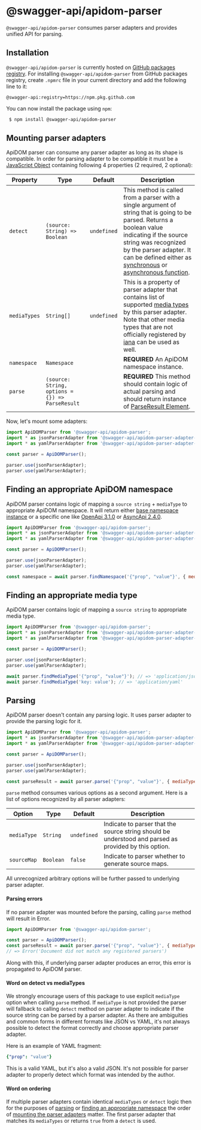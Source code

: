 # @swagger-api/apidom-parser

`@swagger-api/apidom-parser` consumes parser adapters and provides unified API for parsing.

## Installation

`@swagger-api/apidom-parser` is currently hosted on [GitHub packages registry](https://docs.github.com/en/packages/learn-github-packages/introduction-to-github-packages).
For installing `@swagger-api/apidom-parser` from GitHub packages registry, create `.npmrc` file in your current directory and add
the following line to it:

```
@swagger-api:registry=https://npm.pkg.github.com
```

You can now install the package using `npm`:

```sh
 $ npm install @swagger-api/apidom-parser
```

## Mounting parser adapters

ApiDOM parser can consume any parser adapter as long as its shape is compatible.
In order for parsing adapter to be compatible it must be a [JavaScript Object](https://developer.mozilla.org/en-US/docs/Web/JavaScript/Reference/Global_Objects/Object)
containing following 4 properties (2 required, 2 optional):

Property | Type | Default | Description
--- | --- | --- | ---
<a name="detect"></a>`detect` | `(source: String) => Boolean` | `undefined` | This method is called from a parser with a single argument of string that is going to be parsed. Returns a boolean value indicating if the source string was recognized by the parser adapter. It can be defined either as [synchronous](https://developer.mozilla.org/en-US/docs/Learn/JavaScript/Asynchronous/Introducing#synchronous_javascript) or [asynchronous function](https://developer.mozilla.org/en-US/docs/Learn/JavaScript/Asynchronous/Introducing#asynchronous_javascript).
<a name="mediaTypes"></a>`mediaTypes` | `String[]` | `undefined` | This is a property of parser adapter that contains list of supported [media types](https://www.iana.org/assignments/media-types/media-types.xhtml) by this parser adapter. Note that other media types that are not officially registered by [iana](https://www.iana.org/) can be used as well.
<a name="namespace"></a>`namespace` | `Namespace` | | **REQUIRED** An ApiDOM namespace instance.
<a name="parse"></a>`parse` | `(source: String, options = {}) => ParseResult` |  | **REQUIRED** This method should contain logic of actual parsing and should return instance of [ParseResult Element](https://github.com/swagger-api/apidom/blob/main/packages/apidom/src/elements/ParseResult.ts).

Now, let's mount some adapters:

```js
import ApiDOMParser from '@swagger-api/apidom-parser';
import * as jsonParserAdapter from '@swagger-api/apidom-parser-adapter-json';
import * as yamlParserAdapter from '@swagger-api/apidom-parser-adapter-yaml';

const parser = ApiDOMParser();

parser.use(jsonParserAdapter);
parser.use(yamlParserAdapter);
```

## Finding an appropriate ApiDOM namespace

ApiDOM parser contains logic of mapping a `source string` + `mediaType` to appropriate ApiDOM namespace.
It will return either [base namespace instance](https://github.com/swagger-api/apidom/tree/main/packages/apidom#base-namespace) or a specific one like [OpenApi 3.1.0](https://github.com/swagger-api/apidom/tree/main/packages/apidom-ns-openapi-3-1#openapi-310-namespace) or [AsyncApi 2.4.0](https://github.com/swagger-api/apidom/tree/main/packages/apidom-ns-asyncapi-2#asyncapi-2xy-namespace).

```js
import ApiDOMParser from '@swagger-api/apidom-parser';
import * as jsonParserAdapter from '@swagger-api/apidom-parser-adapter-json';
import * as yamlParserAdapter from '@swagger-api/apidom-parser-adapter-yaml';

const parser = ApiDOMParser();

parser.use(jsonParserAdapter);
parser.use(yamlParserAdapter);

const namespace = await parser.findNamespace('{"prop", "value"}', { mediaType: 'application/json' });
```

## Finding an appropriate media type

ApiDOM parser contains logic of mapping a `source string` to appropriate media type.

```js
import ApiDOMParser from '@swagger-api/apidom-parser';
import * as jsonParserAdapter from '@swagger-api/apidom-parser-adapter-json';
import * as yamlParserAdapter from '@swagger-api/apidom-parser-adapter-yaml';

const parser = ApiDOMParser();

parser.use(jsonParserAdapter);
parser.use(yamlParserAdapter);

await parser.findMediaType('{"prop", "value"}'); // => 'application/json'
await parser.findMediaType('key: value'); // => 'application/yaml'
```


## Parsing

ApiDOM parser doesn't contain any parsing logic. It uses parser adapter to provide the parsing logic for it.

```js
import ApiDOMParser from '@swagger-api/apidom-parser';
import * as jsonParserAdapter from '@swagger-api/apidom-parser-adapter-json';
import * as yamlParserAdapter from '@swagger-api/apidom-parser-adapter-yaml';

const parser = ApiDOMParser();

parser.use(jsonParserAdapter);
parser.use(yamlParserAdapter);

const parseResult = await parser.parse('{"prop", "value"}', { mediaType: 'application/json' });
```

`parse` method consumes various options as a second argument. Here is a list of options recognized by all parser adapters:

Option | Type | Default | Description
--- | --- | --- | ---
<a name="mediaType"></a>`mediaType` | `String` | `undefined` | Indicate to parser that the source string should be understood and parsed as provided by this option.
<a name="sourceMap"></a>`sourceMap` | `Boolean` | `false` | Indicate to parser whether to generate source maps.

All unrecognized arbitrary options will be further passed to underlying parser adapter.

#### Parsing errors

If no parser adapter was mounted before the parsing, calling `parse` method will result in Error.

```js
import ApiDOMParser from '@swagger-api/apidom-parser';

const parser = ApiDOMParser();
const parseResult = await parser.parse('{"prop", "value"}', { mediaType: 'application/json' });
// => Error('Document did not match any registered parsers')
```

Along with this, if underlying parser adapter produces an error, this error is propagated to ApiDOM
parser.

#### Word on detect vs mediaTypes

We strongly encourage users of this package to use explicit `mediaType` option when calling
`parse` method. If `mediaType` is not provided the parser will fallback to calling `detect` method
on parser adapter to indicate if the source string can be parsed by a parser adapter. As there are
ambiguities and common forms in different formats like JSON vs YAML, it's not always possible to
detect the format correctly and choose appropriate parser adapter.

Here is an example of YAML fragment:

```yaml
{"prop": "value"}
```

This is a valid YAML, but it's also a valid JSON. It's not possible for parser adapter to properly
detect which format was intended by the author.

#### Word on ordering

If multiple parser adapters contain identical `mediaTypes` or `detect` logic then for the purposes
of [parsing](#parsing) or [finding an appropriate namespace](#finding-an-appropriate-apidom-namespace)
the order of [mounting the parser adapters](#mounting-parser-adapters) matter. The first parser adapter that matches its `mediaTypes`
or returns `true` from a `detect` is used.
